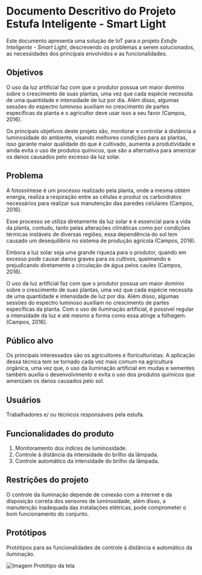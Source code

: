 # Documento Descritivo do Projeto Estufa Inteligente - Smart Light

Este documento apresenta uma solução de IoT para o projeto *Estufa Inteligente - Smart Light*, descrevendo os problemas a serem solucionados, as necessidades dos principais envolvidos e as funcionalidades. 

## Objetivos

O uso da luz artificial faz com que o produtor possua um maior domínio sobre o crescimento de suas plantas, uma vez que cada espécie necessita de uma quantidade e intensidade de luz por dia. Além disso, algumas sessões do espectro luminoso auxiliam no crescimento de partes específicas da planta e o agricultor deve usar isso a seu favor (Campos, 2016).

Os principais objetivos deste projeto são, monitorar e controlar à distância a luminosidade do ambiente, visando melhores condições para as plantas, isso garante maior qualidade do que é cultivado, aumenta a produtividade e ainda evita o uso de produtos químicos, que são a alternativa para amenizar os danos causados pelo excesso da luz solar.
 
## Problema

A fotossíntese é um processo realizado pela planta, onde a mesma obtém energia, realiza a respiração entre as células e produz os carboidratos necessários para realizar sua manutenção das paredes celulares (Campos, 2016).

Esse processo se utiliza diretamente da luz solar e é essencial para a vida da planta, contudo, tanto pelas alterações climáticas como por condições térmicas instáveis de diversas regiões, essa dependência do sol tem causado um desequilíbrio no sistema de produção agrícola (Campos, 2016).

Embora a luz solar seja uma grande riqueza para o produtor, quando em excesso pode causar danos graves para os cultivos, queimando e prejudicando diretamente a circulação de água pelos caules (Campos, 2016).

O uso da luz artificial faz com que o produtor possua um maior domínio sobre o crescimento de suas plantas, uma vez que cada espécie necessita de uma quantidade e intensidade de luz por dia. Além disso, algumas sessões do espectro luminoso auxiliam no crescimento de partes específicas da planta. Com o uso de iluminação artificial, é possível regular a intensidade da luz e até mesmo a forma como essa atinge a folhagem. (Campos, 2016).

## Público alvo

Os principais interessados são os agricultores e floriculturistas. A aplicação dessa técnica tem se tornado cada vez mais comum na agricultura orgânica, uma vez que, o uso da iluminação artificial em mudas e sementes também auxilia o desenvolvimento e evita o uso dos produtos químicos que amenizam os danos causados pelo sol.

## Usuários

Trabalhadores e/ ou técnicos responsáveis pela estufa.

## Funcionalidades do produto

 1. Monitoramento dos índices de luminosidade.
 2. Controle à distância da intensidade do brilho da lâmpada.
 3. Controle automático da intensidade do brilho da lâmpada.

## Restrições do projeto

O controle da iluminação depende de conexão com a internet e da disposição correta dos sensores de luminosidade, além disso, a manutenção inadequada das instalações elétricas, pode comprometer o bom funcionamento do conjunto.

## Protótipos

Protótipos para as funcionalidades de controle à distância e automático da iluminação.

![Imagem Protótipo da tela](https://github.com/KitoVallim/oic_iot_mackenzie-projeto-5K/blob/master/docs/2-especificacao/especificacao/tela_app.png)
